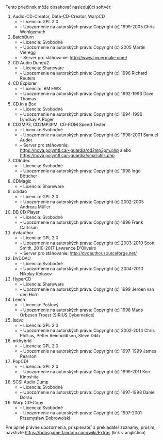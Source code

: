Tento priečinok môže obsahovať nasledujúci softvér:

1. Audio-CD-Creator, Data-CD-Creator, WarpCD
   - – Licencia: GPL 2.0
   - – Upozornenie na autorských práva: Copyright (c) 1999-2005 Chris Wohlgemuth
2. BatchBurn
   - – Licencia: Svobodné
   - – Upozornenie na autorských práva: Copyright (c) 2005 Martin Vieregg
   - – Server pro stáhovanie: http://www.hypermake.com/
3. CD Audio Dump/2
   - – Licencia: Shareware
   - – Upozornenie na autorských práva: Copyright (c) 1996 Richard Reuters
4. CD Explorer
   - – Licencia: IBM EWS
   - – Upozornenie na autorských práva: Copyright (c) 1992-1993 Dave Thomas
5. CD in a Box
   - – Licencia: Svobodné
   - – Upozornenie na autorských práva: Copyright (c) 1994-1996 Lyndsay A Roger
6. CD2MP3, CD2MP3PM, CD-ROM Speed Tester
   - – Licencia: Svobodné
   - – Upozornenie na autorských práva: Copyright (c) 1998-2001 Samuel Audet
   - – Server pro stáhovanie: https://nova.polymtl.ca/~guardia/cd2mp3pm.php alebo https://nova.polymtl.ca/~guardia/smallutils.php
7. CDIndex
   - – Licencia: Svobodné
   - – Upozornenie na autorských práva: Copyright (c) 1998 Ingo Böttcher
8. CDMagic
   - – Licencia: Shareware
9. cdrdao
   - – Licencia: GPL 2.0
   - – Upozornenie na autorských práva: Copyright (c) 2002-2005 Andreas Müller
10. DB CD Player
    - – Licencia: Svobodné
    - – Upozornenie na autorských práva: Copyright (c) 1996 Frank Carlsson
11. dvdauthor
    - – Licencia: GPL 2.0
    - – Upozornenie na autorských práva: Copyright (c) 2003-2010 Scott Smith, 2010-2017 Lawrence D'Oliveiro
    - – Server pro stáhovanie: http://dvdauthor.sourceforge.net/
12. DVDDAO
    - – Licencia: Svobodné
    - – Upozornenie na autorských práva: Copyright (c) 2004-2010 Nikolay Kolosov
13. HyperCD
    - – Licencia: Shareware
    - – Upozornenie na autorských práva: Copyright (c) 1999 Jeroen van den Horn
14. Leech
    - – Licencia: Poštový
    - – Upozornenie na autorských práva: Copyright (c) 1998 Mads Orbesen Troest (SIRIUS Cybernetics)
15. lsdvd
    - – Licencia: GPL 2.0
    - – Upozornenie na autorských práva: Copyright (c) 2002-2014 Chris Phillips, Petter Reinholdtsen, Steve Dibb
16. mkhybrid 
    - – Licencia: GPL 2.0
    - – Upozornenie na autorských práva: Copyright (c) 1997-1999 James Pearson
17. PopCD!
    - – Licencia: GPL 2.0
    - – Upozornenie na autorských práva: Copyright (c) 1999-2011 Ken Kinoshita
18. SCSI Audio Dump
    - – Licencia: Svobodné
    - – Upozornenie na autorských práva: Copyright (c) 1997-1998 Daniel Dorau
19. Warp CD-Copy
    - – Licencia: Svobodné
    - – Upozornenie na autorských práva: Copyright (c) 1997-2001 Przemysław Dobrowolski

Pre úplné právne upozornenia, prispievateľ a prekladateľ zoznamy, prosím, navštívte https://bobsgame.fandom.com/wiki/Extras (link v angličtina)
